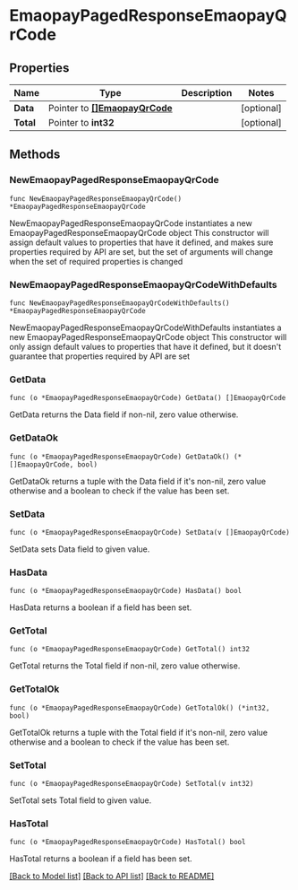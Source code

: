 # EmaopayPagedResponseEmaopayQrCode

## Properties

Name | Type | Description | Notes
------------ | ------------- | ------------- | -------------
**Data** | Pointer to [**[]EmaopayQrCode**](EmaopayQrCode.md) |  | [optional] 
**Total** | Pointer to **int32** |  | [optional] 

## Methods

### NewEmaopayPagedResponseEmaopayQrCode

`func NewEmaopayPagedResponseEmaopayQrCode() *EmaopayPagedResponseEmaopayQrCode`

NewEmaopayPagedResponseEmaopayQrCode instantiates a new EmaopayPagedResponseEmaopayQrCode object
This constructor will assign default values to properties that have it defined,
and makes sure properties required by API are set, but the set of arguments
will change when the set of required properties is changed

### NewEmaopayPagedResponseEmaopayQrCodeWithDefaults

`func NewEmaopayPagedResponseEmaopayQrCodeWithDefaults() *EmaopayPagedResponseEmaopayQrCode`

NewEmaopayPagedResponseEmaopayQrCodeWithDefaults instantiates a new EmaopayPagedResponseEmaopayQrCode object
This constructor will only assign default values to properties that have it defined,
but it doesn't guarantee that properties required by API are set

### GetData

`func (o *EmaopayPagedResponseEmaopayQrCode) GetData() []EmaopayQrCode`

GetData returns the Data field if non-nil, zero value otherwise.

### GetDataOk

`func (o *EmaopayPagedResponseEmaopayQrCode) GetDataOk() (*[]EmaopayQrCode, bool)`

GetDataOk returns a tuple with the Data field if it's non-nil, zero value otherwise
and a boolean to check if the value has been set.

### SetData

`func (o *EmaopayPagedResponseEmaopayQrCode) SetData(v []EmaopayQrCode)`

SetData sets Data field to given value.

### HasData

`func (o *EmaopayPagedResponseEmaopayQrCode) HasData() bool`

HasData returns a boolean if a field has been set.

### GetTotal

`func (o *EmaopayPagedResponseEmaopayQrCode) GetTotal() int32`

GetTotal returns the Total field if non-nil, zero value otherwise.

### GetTotalOk

`func (o *EmaopayPagedResponseEmaopayQrCode) GetTotalOk() (*int32, bool)`

GetTotalOk returns a tuple with the Total field if it's non-nil, zero value otherwise
and a boolean to check if the value has been set.

### SetTotal

`func (o *EmaopayPagedResponseEmaopayQrCode) SetTotal(v int32)`

SetTotal sets Total field to given value.

### HasTotal

`func (o *EmaopayPagedResponseEmaopayQrCode) HasTotal() bool`

HasTotal returns a boolean if a field has been set.


[[Back to Model list]](../README.md#documentation-for-models) [[Back to API list]](../README.md#documentation-for-api-endpoints) [[Back to README]](../README.md)


